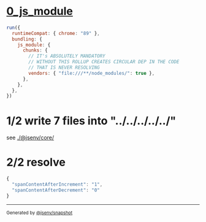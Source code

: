 # [0_js_module](../../preact_and_redux_build.test.mjs#L63)

```js
run({
  runtimeCompat: { chrome: "89" },
  bundling: {
    js_module: {
      chunks: {
        // IT's ABSOLUTELY MANDATORY
        // WITHOUT THIS ROLLUP CREATES CIRCULAR DEP IN THE CODE
        // THAT IS NEVER RESOLVING
        vendors: { "file:///**/node_modules/": true },
      },
    },
  },
})
```

# 1/2 write 7 files into "../../../../../"

see [./@jsenv/core/](./@jsenv/core/)

# 2/2 resolve

```js
{
  "spanContentAfterIncrement": "1",
  "spanContentAfterDecrement": "0"
}
```

---

<sub>
  Generated by <a href="https://github.com/jsenv/core/tree/main/packages/independent/snapshot">@jsenv/snapshot</a>
</sub>
